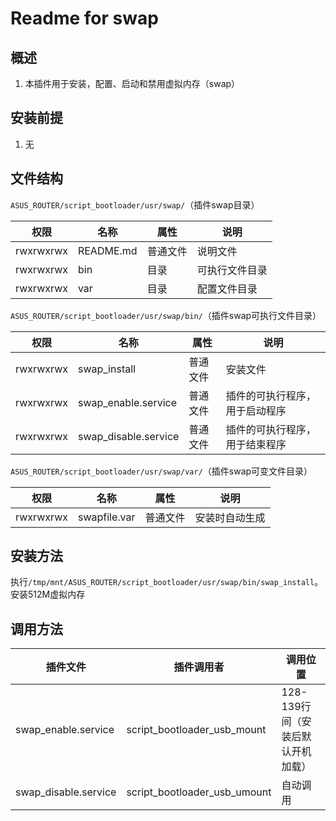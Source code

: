 # Readme for swap

## 概述

1. 本插件用于安装，配置、启动和禁用虚拟内存（swap）

## 安装前提

1. 无

## 文件结构

`ASUS_ROUTER/script_bootloader/usr/swap/`（插件swap目录）

| 权限      | 名称      | 属性     | 说明           |
| --------- | --------- | -------- | -------------- |
| rwxrwxrwx | README.md | 普通文件 | 说明文件       |
| rwxrwxrwx | bin       | 目录     | 可执行文件目录 |
| rwxrwxrwx | var       | 目录     | 配置文件目录   |

`ASUS_ROUTER/script_bootloader/usr/swap/bin/`（插件swap可执行文件目录）

| 权限      | 名称                 | 属性     | 说明                                       |
| --------- | -------------------- | -------- | ------------------------------------------ |
| rwxrwxrwx | swap_install         | 普通文件 | 安装文件                                   |
| rwxrwxrwx | swap_enable.service  | 普通文件 | 插件的可执行程序，用于启动程序 |
| rwxrwxrwx | swap_disable.service | 普通文件 | 插件的可执行程序，用于结束程序 |

`ASUS_ROUTER/script_bootloader/usr/swap/var/`（插件swap可变文件目录）

| 权限      | 名称         | 属性     | 说明                       |
| --------- | ------------ | -------- | -------------------------- |
| rwxrwxrwx | swapfile.var | 普通文件 | 安装时自动生成 |

## 安装方法

执行`/tmp/mnt/ASUS_ROUTER/script_bootloader/usr/swap/bin/swap_install`。安装512M虚拟内存

## 调用方法

| 插件文件             | 插件调用者                   | 调用位置    |
| -------------------- | ---------------------------- | ----------- |
| swap_enable.service  | script_bootloader_usb_mount  | 128-139行间（安装后默认开机加载） |
| swap_disable.service | script_bootloader_usb_umount | 自动调用 |